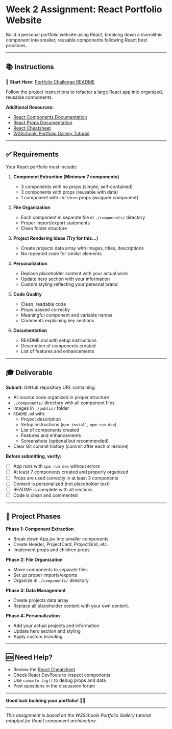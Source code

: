 # Week 2 Assignment: React Portfolio Website

Build a personal portfolio website using React, breaking down a monolithic component into smaller, reusable components following React best practices.

---

## 📚 Instructions

**📖 Start Here:** [Portfolio Challenge README](https://github.com/rmccrear/codex-lv3-may-2025/blob/main/week2/mini-project-portfolio/README.md)

Follow the project instructions to refactor a large React app into organized, reusable components.

**Additional Resources:**
- [React Components Documentation](https://react.dev/learn/your-first-component)
- [React Props Documentation](https://react.dev/learn/passing-props-to-a-component)
- [React Cheatsheet](https://rmccrear.github.io/codex-lv3-may-2025/REACT_CHEATSHEET.html)
- [W3Schools Portfolio Gallery Tutorial](https://www.w3schools.com/howto/howto_css_portfolio_gallery.asp)

---

## ✅ Requirements

Your React portfolio must include:

1. **Component Extraction (Minimum 7 components)**
   - 3 components with no props (simple, self-contained)
   - 3 components with props (reusable with data)
   - 1 component with `children` props (wrapper component)

2. **File Organization**
   - Each component in separate file in `./components/` directory
   - Proper import/export statements
   - Clean folder structure

3. **Project Rendering Ideas (Try for this...)**
   - Create projects data array with images, titles, descriptions
   - No repeated code for similar elements

4. **Personalization**
   - Replace placeholder content with your actual work
   - Update hero section with your information
   - Custom styling reflecting your personal brand

5. **Code Quality**
   - Clean, readable code
   - Props passed correctly
   - Meaningful component and variable names
   - Comments explaining key sections

6. **Documentation**
   - README.md with setup instructions
   - Description of components created
   - List of features and enhancements

---

## 🎓 Deliverable

**Submit:** GitHub repository URL containing:
- All source code organized in proper structure
- `./components/` directory with all component files
- Images in `./public/` folder
- `README.md` with:
  - Project description
  - Setup instructions (`npm install`, `npm run dev`)
  - List of components created
  - Features and enhancements
  - Screenshots (optional but recommended)
- Clear Git commit history (commit after each milestone)

**Before submitting, verify:**
- [ ] App runs with `npm run dev` without errors
- [ ] At least 7 components created and properly organized
- [ ] Props are used correctly in at least 3 components
- [ ] Content is personalized (not placeholder text)
- [ ] README is complete with all sections
- [ ] Code is clean and commented

---

## 📝 Project Phases

**Phase 1: Component Extraction**
- Break down App.jsx into smaller components
- Create Header, ProjectCard, ProjectGrid, etc.
- Implement props and children props

**Phase 2: File Organization**
- Move components to separate files
- Set up proper imports/exports
- Organize in `./components/` directory

**Phase 3: Data Management**
- Create projects data array
- Replace all placeholder content with your own content.

**Phase 4: Personalization**
- Add your actual projects and information
- Update hero section and styling
- Apply custom branding

---

## 🆘 Need Help?

- Review the [React Cheatsheet](https://rmccrear.github.io/codex-lv3-may-2025/REACT_CHEATSHEET.html)
- Check React DevTools to inspect components
- Use `console.log()` to debug props and data
- Post questions in the discussion forum

---

**Good luck building your portfolio!** 🎨✨

---

*This assignment is based on the W3Schools Portfolio Gallery tutorial adapted for React component architecture.*

